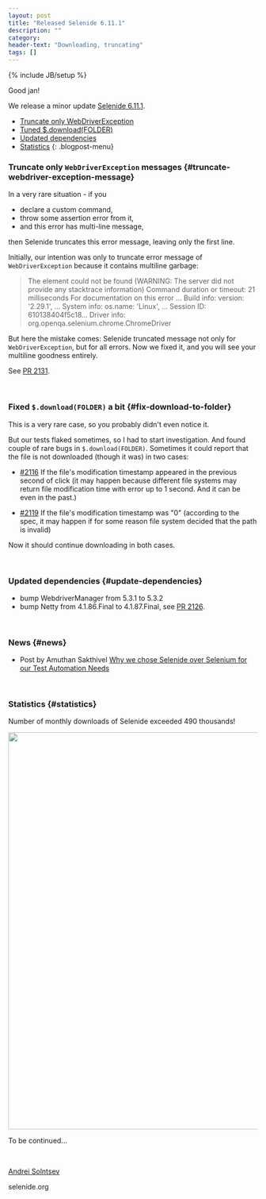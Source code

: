 ```yaml
---
layout: post
title: "Released Selenide 6.11.1"
description: ""
category:
header-text: "Downloading, truncating"
tags: []
---
```

{% include JB/setup %}

Good jan!

We release a minor update [Selenide 6.11.1](https://github.com/selenide/selenide/milestone/174?closed=1).

* [Truncate only WebDriverException](#truncate-webdriver-exception-message)
* [Tuned $.download(FOLDER)](#fix-download-to-folder)
* [Updated dependencies](#update-dependencies)
* [Statistics](#statistics)
{: .blogpost-menu}


### Truncate only `WebDriverException` messages {#truncate-webdriver-exception-message}

In a very rare situation - if you
* declare a custom command, 
* throw some assertion error from it, 
* and this error has multi-line message,

then Selenide truncates this error message, leaving only the first line.

Initially, our intention was only to truncate error message of `WebDriverException` because it contains multiline garbage:
> The element could not be found (WARNING: The server did not provide any stacktrace information)
> Command duration or timeout: 21 milliseconds
> For documentation on this error ...
> Build info: version: '2.29.1', ...
> System info: os.name: 'Linux', ...
> Session ID: 610138404f5c18...
> Driver info: org.openqa.selenium.chrome.ChromeDriver

But here the mistake comes: Selenide truncated message not only for `WebDriverException`, but for all errors.
Now we fixed it, and you will see your multiline goodness entirely. 

See [PR 2131](https://github.com/selenide/selenide/pull/2131).

<br>

### Fixed `$.download(FOLDER)` a bit {#fix-download-to-folder}
This is a very rare case, so you probably didn't even notice it. 

But our tests flaked sometimes, so I had to start investigation. And found couple of rare bugs in `$.download(FOLDER)`.
Sometimes it could report that the file is not downloaded (though it was) in two cases:

* [#2116](https://github.com/selenide/selenide/pull/2116) If the file's modification timestamp appeared in the previous second of click
(it may happen because different file systems may return file modification time with error up to 1 second. And it can be even in the past.)

* [#2119](https://github.com/selenide/selenide/pull/2119) If the file's modification timestamp was "0"
(according to the spec, it may happen if for some reason file system decided that the path is invalid)

Now it should continue downloading in both cases. 

<br>

### Updated dependencies {#update-dependencies}

* bump WebdriverManager from 5.3.1 to 5.3.2
* bump Netty from 4.1.86.Final to 4.1.87.Final, see [PR 2126](https://github.com/selenide/selenide/pull/2126).

<br>

### News {#news}

* Post by Amuthan Sakthivel [Why we chose Selenide over Selenium for our Test Automation Needs](https://creatingvalue.substack.com/p/why-we-chose-selenide-over-selenium)

<br>

### Statistics {#statistics}

Number of monthly downloads of Selenide exceeded 490 thousands!

<center>
  <img src="{{ BASE_PATH }}/images/2023/01/selenide.downloads.png" width="800"/>
</center>

To be continued...

<br>

[Andrei Solntsev](http://asolntsev.github.io/)

selenide.org
